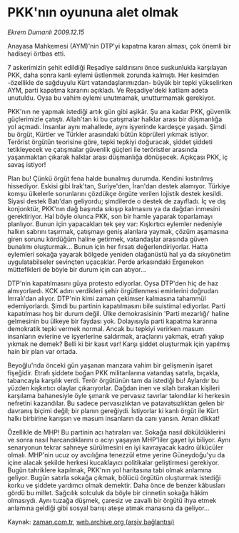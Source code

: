 # PKK'nın oyununa alet olmak

*Ekrem Dumanlı 2009.12.15*

<tr><td class="metin" colspan="2" style="padding-top: 20px; padding-left: 5px; ">Anayasa Mahkemesi (AYM)'nin DTP'yi kapatma kararı alması, çok önemli bir hadiseyi örtbas etti.</td></tr><tr><td class="metin" colspan="2" style="padding-top: 20px; padding-left: 5px; "><p> 7 askerimizin şehit edildiği Reşadiye saldırısını önce suskunlukla karşılayan PKK, daha sonra kanlı eylemi üstlenmek zorunda kalmıştı. Her kesimden -özellikle de sağduyulu Kürt vatandaşlarımızdan- büyük bir tepki yükselirken AYM, parti kapatma kararını açıkladı. Ve Reşadiye'deki katliam adeta unutuldu. Oysa bu vahim eylemi unutmamak, unutturmamak gerekiyor.
<p>PKK'nın ne yapmak istediği artık gün gibi aşikâr. Şu ana kadar PKK, güvenlik güçlerimizle çatıştı. Allah'tan ki bu çatışmalar halklar arası bir düşmanlığa yol açmadı. İnsanlar aynı mahallede, aynı işyerinde kardeşçe yaşadı. Şimdi bu örgüt, Kürtler ve Türkler arasındaki bütün köprüleri yıkmak istiyor. Terörist örgütün teorisine göre, tepki tepkiyi doğuracak, şiddet şiddeti tetikleyecek ve çatışmalar güvenlik güçleri ile teröristler arasında yaşanmaktan çıkarak halklar arası düşmanlığa dönüşecek. Açıkçası PKK, iç savaş istiyor!
<p>Plan bu! Çünkü örgüt fena halde bunalmış durumda. Kendini kıstırılmış hissediyor. Eskisi gibi Irak'tan, Suriye'den, İran'dan destek alamıyor. Türkiye komşu ülkelerle sorunlarını çözdükçe örgüte verilen lojistik destek kesildi. Siyasi destek Batı'dan geliyordu; şimdilerde o destek de zayıfladı. İç ve dış konjonktür, PKK'nın dağ başında sıkışıp kalmasını ya da dağdan inmesini gerektiriyor. Hal böyle olunca PKK, son bir hamle yaparak toparlamayı planlıyor. Bunun için yapacakları tek şey var: Kışkırtıcı eylemler nedeniyle halkın sabrını taşırmak, çatışmayı geniş alanlara yaymak, çözüm aşamasına giren sorunu kördüğüm haline getirmek, vatandaşlar arasında güven bunalımı oluşturmak... Bunun için her fırsatı değerlendiriyorlar. Hatta eylemleri sokağa yayarak bölgede yeniden olağanüstü hal ya da sıkıyönetim uygulatabilseler sevinçten uçacaklar. Perde arkasındaki Ergenekon müttefikleri de böyle bir durum için can atıyor...
<p>DTP'nin kapatılmasını güya protesto ediyorlar. Oysa DTP'den hiç de haz almıyorlardı. KCK adını verdikleri şehir örgütlenmesi emirlerini doğrudan İmralı'dan alıyor. DTP'nin kimi zaman çekimser kalmasına tahammül edemiyorlardı. Şimdi bu partinin kapatılmasını bile suistimal ediyorlar. Parti kapatılması hoş bir durum değil. Ülke demokrasisinin 'Parti mezarlığı' haline gelmesinin bu ülkeye bir faydası yok. Dolayısıyla parti kapatma kararına demokratik tepki vermek normal. Ancak bu tepkiyi verirken masum insanların evlerine ve işyerlerine saldırmak, araçlarını yakmak, etrafı yakıp yıkmak ne demek? Belli ki bir kasıt var! Karşı şiddet oluşturmak için yapılmış hain bir plan var ortada.
<p>Beyoğlu'nda önceki gün yaşanan manzara vahim bir gelişmenin işaret fişeğidir. Etrafı şiddete boğan PKK militanlarına vatandaş satırla, bıçakla, tabancayla karşılık verdi. Terör örgütünün tam da istediği bu! Aylardır bu yüzden kışkırtıcı olaylar çıkarıyorlar. Dağdan inen ve silah bırakan kişileri karşılama bahanesiyle öyle şımarık ve pervasız tavırlar takındılar ki herkesin nefretini kazandılar. Bu sadece pervasızlıktan ve patavatsızlıktan gelen bir davranış biçimi değil; bir planın gereğiydi. İstiyorlar ki kanlı örgüt ile Kürt halkı birbirine karışsın ve masum insanların da canı yansın. Aman dikkat!
<p>Özellikle de MHP! Bu partinin acı hatıraları var. Sokağa nasıl döküldüklerini ve sonra nasıl harcandıklarını o acıyı yaşayan MHP'liler gayet iyi biliyor. Aynı senaryonun tekrar sahneye sürülmesini en iyi kavrayacak kadro ülkücüler olmalı. MHP'nin ucuz oy avcılığına tenezzül etme yerine Güneydoğu'yu da içine alacak şekilde herkesi kucaklayıcı politikalar geliştirmesi gerekiyor. Bugün tahriklere kapılmak, PKK'nın yol haritasına tabi olmak anlamına geliyor. Bugün satırla sokağa çıkmak, bölücü örgütün oluşturmak istediği korku ve şiddete yardımcı olmak demektir. Daha önce de benzer kâbusları gördü bu millet. Sağcılık solculuk da böyle bir cinnetin sokağa hâkim olmasıydı. Aynı tuzağa düşmek, çaresiz ve zavallı bir örgütü ihya etmek anlamına geldiği gibi sosyal barışı ateşe atmak manasına da geliyor...<br/></p></p></p></p></p></p></td></tr>

Kaynak: [zaman.com.tr](http://zaman.com.tr/yazar.do?yazino=927465), [web.archive.org (arşiv bağlantısı)](http://web.archive.org/web/20100116115925/http://zaman.com.tr:80/yazar.do?yazino=927465)
